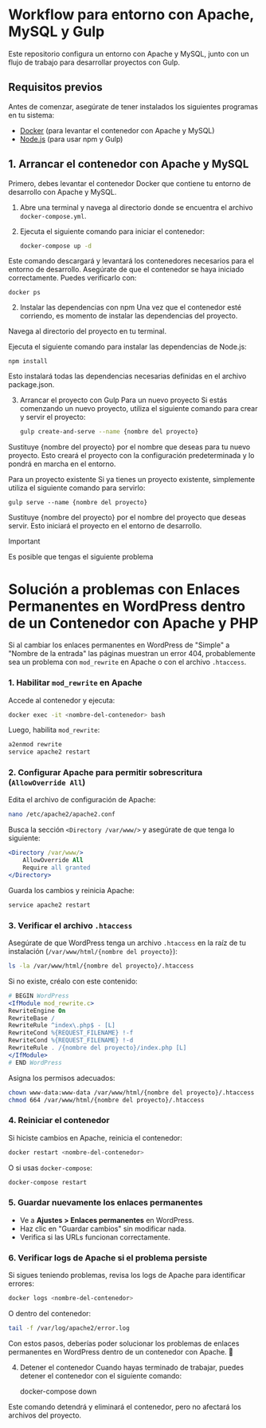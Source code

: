 # Workflow para entorno con Apache, MySQL y Gulp

Este repositorio configura un entorno con Apache y MySQL, junto con un flujo de trabajo para desarrollar proyectos con Gulp.

## Requisitos previos

Antes de comenzar, asegúrate de tener instalados los siguientes programas en tu sistema:

- [Docker](https://www.docker.com/get-started) (para levantar el contenedor con Apache y MySQL)
- [Node.js](https://nodejs.org/) (para usar npm y Gulp)

## 1. Arrancar el contenedor con Apache y MySQL

Primero, debes levantar el contenedor Docker que contiene tu entorno de desarrollo con Apache y MySQL.

1. Abre una terminal y navega al directorio donde se encuentra el archivo `docker-compose.yml`.
2. Ejecuta el siguiente comando para iniciar el contenedor:

   ```bash
   docker-compose up -d
   ```
Este comando descargará y levantará los contenedores necesarios para el entorno de desarrollo. Asegúrate de que el contenedor se haya iniciado correctamente. Puedes verificarlo con:

    docker ps

2. Instalar las dependencias con npm
Una vez que el contenedor esté corriendo, es momento de instalar las dependencias del proyecto.

Navega al directorio del proyecto en tu terminal.

Ejecuta el siguiente comando para instalar las dependencias de Node.js:

    npm install
    
Esto instalará todas las dependencias necesarias definidas en el archivo package.json.

3. Arrancar el proyecto con Gulp
Para un nuevo proyecto
Si estás comenzando un nuevo proyecto, utiliza el siguiente comando para crear y servir el proyecto:

    ```bash
    gulp create-and-serve --name {nombre del proyecto}
    ```
Sustituye {nombre del proyecto} por el nombre que deseas para tu nuevo proyecto. Esto creará el proyecto con la configuración predeterminada y lo pondrá en marcha en el entorno.

Para un proyecto existente
Si ya tienes un proyecto existente, simplemente utiliza el siguiente comando para servirlo:

    gulp serve --name {nombre del proyecto}
    
Sustituye {nombre del proyecto} por el nombre del proyecto que deseas servir. Esto iniciará el proyecto en el entorno de desarrollo.


> [!IMPORTANT]
> Es posible que tengas el siguiente problema
# Solución a problemas con Enlaces Permanentes en WordPress dentro de un Contenedor con Apache y PHP

Si al cambiar los enlaces permanentes en WordPress de "Simple" a "Nombre de la entrada" las páginas muestran un error 404, probablemente sea un problema con `mod_rewrite` en Apache o con el archivo `.htaccess`.

### 1. Habilitar `mod_rewrite` en Apache

Accede al contenedor y ejecuta:

```sh
docker exec -it <nombre-del-contenedor> bash
```

Luego, habilita `mod_rewrite`:

```sh
a2enmod rewrite
service apache2 restart
```

### 2. Configurar Apache para permitir sobrescritura (`AllowOverride All`)

Edita el archivo de configuración de Apache:

```sh
nano /etc/apache2/apache2.conf
```

Busca la sección `<Directory /var/www/>` y asegúrate de que tenga lo siguiente:

```apache
<Directory /var/www/>
    AllowOverride All
    Require all granted
</Directory>
```

Guarda los cambios y reinicia Apache:

```sh
service apache2 restart
```

### 3. Verificar el archivo `.htaccess`

Asegúrate de que WordPress tenga un archivo `.htaccess` en la raíz de tu instalación (`/var/www/html/{nombre del proyecto}`):

```sh
ls -la /var/www/html/{nombre del proyecto}/.htaccess
```

Si no existe, créalo con este contenido:

```apache
# BEGIN WordPress
<IfModule mod_rewrite.c>
RewriteEngine On
RewriteBase /
RewriteRule ^index\.php$ - [L]
RewriteCond %{REQUEST_FILENAME} !-f
RewriteCond %{REQUEST_FILENAME} !-d
RewriteRule . /{nombre del proyecto}/index.php [L]
</IfModule>
# END WordPress
```

Asigna los permisos adecuados:

```sh
chown www-data:www-data /var/www/html/{nombre del proyecto}/.htaccess
chmod 664 /var/www/html/{nombre del proyecto}/.htaccess
```

### 4. Reiniciar el contenedor

Si hiciste cambios en Apache, reinicia el contenedor:

```sh
docker restart <nombre-del-contenedor>
```

O si usas `docker-compose`:

```sh
docker-compose restart
```

### 5. Guardar nuevamente los enlaces permanentes

- Ve a **Ajustes > Enlaces permanentes** en WordPress.
- Haz clic en "Guardar cambios" sin modificar nada.
- Verifica si las URLs funcionan correctamente.

### 6. Verificar logs de Apache si el problema persiste

Si sigues teniendo problemas, revisa los logs de Apache para identificar errores:

```sh
docker logs <nombre-del-contenedor>
```

O dentro del contenedor:

```sh
tail -f /var/log/apache2/error.log
```

Con estos pasos, deberías poder solucionar los problemas de enlaces permanentes en WordPress dentro de un contenedor con Apache. 🚀


4. Detener el contenedor
Cuando hayas terminado de trabajar, puedes detener el contenedor con el siguiente comando:
    
    docker-compose down

Este comando detendrá y eliminará el contenedor, pero no afectará los archivos del proyecto.
